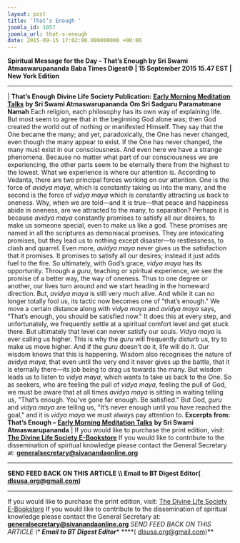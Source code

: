 ```yaml
---
layout: post
title: 'That’s Enough '
joomla_id: 1057
joomla_url: that-s-enough
date: 2015-09-15 17:02:06.000000000 +00:00
---
```

**Spiritual Message for the Day – That’s Enough by Sri Swami Atmaswarupananda**
 **Baba Times Digest© | 15 September 2015 15.47 EST | New York Edition**
* * *
| 
**That’s Enough**
**Divine Life Society Publication:** [**Early Morning Meditation Talks**](http://www.dlshq.org/messages/thatsenough.htm) **by Sri Swami Atmaswarupananda**
**Om Sri Sadguru Paramatmane Namah**
Each religion, each philosophy has its own way of explaining life. But most seem to agree that in the beginning God alone was; then God created the world out of nothing or manifested Himself. They say that the One became the many; and yet, paradoxically, the One has never changed, even though the many appear to exist.
If the One has never changed, the many must exist in our consciousness. And even here we have a strange phenomena. Because no matter what part of our consciousness we are experiencing, the other parts seem to be eternally there from the highest to the lowest. What we experience is where our attention is.
According to Vedanta, there are two principal forces working on our attention. One is the force of _avidya maya_, which is constantly taking us into the many, and the second is the force of _vidya maya_ which is constantly attracting us back to oneness. Why, when we are told—and it is true—that peace and happiness abide in oneness, are we attracted to the many, to separation? Perhaps it is because _avidya maya_ constantly promises to satisfy all our desires, to make us someone special, even to make us like a god.
These promises are named in all the scriptures as demoniacal promises. They are intoxicating promises, but they lead us to nothing except disaster—to restlessness, to clash and quarrel. Even more, _avidya maya_ never gives us the satisfaction that it promises. It promises to satisfy all our desires; instead it just adds fuel to the fire.
So ultimately, with God’s grace, _vidya maya_ has its opportunity. Through a _guru_, teaching or spiritual experience, we see the promise of a better way, the way of oneness. Thus to one degree or another, our lives turn around and we start heading in the homeward direction. But, _avidya maya_ is still very much alive. And while it can no longer totally fool us, its tactic now becomes one of "that’s enough." We move a certain distance along with _vidya maya_ and _avidya maya_ says, "That’s enough, you should be satisfied now." It does this at every step, and unfortunately, we frequently settle at a spiritual comfort level and get stuck there.
But ultimately that level can never satisfy our souls. _Vidya maya_ is ever calling us higher. This is why the _guru_ will frequently disturb us, try to make us move higher. And if the _guru_ doesn’t do it, life will do it. Our wisdom knows that this is happening. Wisdom also recognises the nature of _avidya maya_, that even until the very end it never gives up the battle, that it is eternally there—its job being to drag us towards the many. But wisdom leads us to listen to _vidya maya_, which wants to take us back to the One.
So as seekers, who are feeling the pull of _vidya maya_, feeling the pull of God, we must be aware that at all times _avidya maya_ is sitting in waiting telling us, "That’s enough. You’ve gone far enough. Be satisfied." But God, _guru_ and _vidya maya_ are telling us, "It’s never enough until you have reached the goal," and it is _vidya maya_ we must always pay attention to.
**Excerpts from:**
**That’s Enough –** [**Early Morning Meditation Talks**](http://www.dlshq.org/messages/thatsenough.htm) **by Sri Swami Atmaswarupananda**
 |
If you would like to purchase the print edition, visit: **[The Divine Life Society E-Bookstore](http://www.dlshq.org/download/download.htm)**
If you would like to contribute to the dissemination of spiritual knowledge please contact the General Secretary at: [](mailto:%20%3Cscript%20type=%27text/javascript%27%3E%20%3C%21--%20var%20prefix%20=%20%27ma%27%20+%20%27il%27%20+%20%27to%27;%20var%20path%20=%20%27hr%27%20+%20%27ef%27%20+%20%27=%27;%20var%20addy57016%20=%20%27generalsecretary%27%20+%20%27@%27;%20addy57016%20=%20addy57016%20+%20%27sivanandaonline%27%20+%20%27.%27%20+%20%27org%27;%20document.write%28%27%3Ca%20%27%20+%20path%20+%20%27%5C%27%27%20+%20prefix%20+%20%27:%27%20+%20addy57016%20+%20%27%5C%27%3E%27%29;%20document.write%28addy57016%29;%20document.write%28%27%3C%5C/a%3E%27%29;%20//--%3E%5Cn%20%3C/script%3E%3Cscript%20type=%27text/javascript%27%3E%20%3C%21--%20document.write%28%27%3Cspan%20style=%5C%27display:%20none;%5C%27%3E%27%29;%20//--%3E%20%3C/script%3EThis%20email%20address%20is%20being%20protected%20from%20spambots.%20You%20need%20JavaScript%20enabled%20to%20view%20it.%20%3Cscript%20type=%27text/javascript%27%3E%20%3C%21--%20document.write%28%27%3C/%27%29;%20document.write%28%27span%3E%27%29;%20//--%3E%20%3C/script%3E?subject=Contribution%20to%20Dissemination%20of%20Spiritual%20Knowledge) **generalsecretary@sivanandaonline.org**
****
**SEND FEED BACK ON THIS ARTICLE \\\ Email to BT Digest Editor[](mailto:%20%3Cscript%20type=%27text/javascript%27%3E%20%3C%21--%20var%20prefix%20=%20%27ma%27%20+%20%27il%27%20+%20%27to%27;%20var%20path%20=%20%27hr%27%20+%20%27ef%27%20+%20%27=%27;%20var%20addy72654%20=%20%27dlsusa.org%27%20+%20%27@%27;%20addy72654%20=%20addy72654%20+%20%27gmail%27%20+%20%27.%27%20+%20%27com%27;%20document.write%28%27%3Ca%20%27%20+%20path%20+%20%27%5C%27%27%20+%20prefix%20+%20%27:%27%20+%20addy72654%20+%20%27%5C%27%3E%27%29;%20document.write%28addy72654%29;%20document.write%28%27%3C%5C/a%3E%27%29;%20//--%3E%5Cn%20%3C/script%3E%3Cscript%20type=%27text/javascript%27%3E%20%3C%21--%20document.write%28%27%3Cspan%20style=%5C%27display:%20none;%5C%27%3E%27%29;%20//--%3E%20%3C/script%3EThis%20email%20address%20is%20being%20protected%20from%20spambots.%20You%20need%20JavaScript%20enabled%20to%20view%20it.%20%3Cscript%20type=%27text/javascript%27%3E%20%3C%21--%20document.write%28%27%3C/%27%29;%20document.write%28%27span%3E%27%29;%20//--%3E%20%3C/script%3E?subject=DLS%20Posts)( [dlsusa.org@gmail.com](mailto:dlsusa.org@gmail.com))**
* * *
  
If you would like to purchase the print edition, visit: [The Divine Life Society E-Bookstore](http://www.dlshq.org/download/download.htm)
If you would like to contribute to the dissemination of spiritual knowledge please contact the General Secretary at: **[generalsecretary@sivanandaonline.org](mailto:generalsecretary@sivanandaonline.org)**
**SEND FEED BACK ON THIS ARTICLE \\\**  **Email to BT Digest Editor**** [](mailto:%20%3Cscript%20type=%27text/javascript%27%3E%20%3C%21--%20var%20prefix%20=%20%27ma%27%20+%20%27il%27%20+%20%27to%27;%20var%20path%20=%20%27hr%27%20+%20%27ef%27%20+%20%27=%27;%20var%20addy72654%20=%20%27dlsusa.org%27%20+%20%27@%27;%20addy72654%20=%20addy72654%20+%20%27gmail%27%20+%20%27.%27%20+%20%27com%27;%20document.write%28%27%3Ca%20%27%20+%20path%20+%20%27%5C%27%27%20+%20prefix%20+%20%27:%27%20+%20addy72654%20+%20%27%5C%27%3E%27%29;%20document.write%28addy72654%29;%20document.write%28%27%3C%5C/a%3E%27%29;%20//--%3E%5Cn%20%3C/script%3E%3Cscript%20type=%27text/javascript%27%3E%20%3C%21--%20document.write%28%27%3Cspan%20style=%5C%27display:%20none;%5C%27%3E%27%29;%20//--%3E%20%3C/script%3EThis%20email%20address%20is%20being%20protected%20from%20spambots.%20You%20need%20JavaScript%20enabled%20to%20view%20it.%20%3Cscript%20type=%27text/javascript%27%3E%20%3C%21--%20document.write%28%27%3C/%27%29;%20document.write%28%27span%3E%27%29;%20//--%3E%20%3C/script%3E?subject=DLS%20Posts)****( [dlsusa.org@gmail.com](mailto:dlsusa.org@gmail.com))**  
